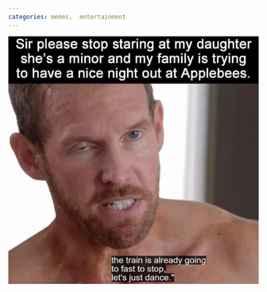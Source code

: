 ```yaml
---
categories: memes,  entertainment
---
```


![ben](https://raw.githubusercontent.com/muneer78/muneer78.github.io/master/images/pred.jpeg)



